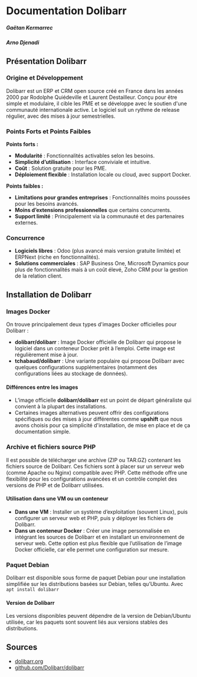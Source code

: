 # Documentation Dolibarr
##### Gaëtan Kermarrec
##### Arno Djenadi

## Présentation Dolibarr 
### Origine et Développement
Dolibarr est un ERP et CRM open source créé en France dans les années 2000 par Rodolphe Quiédeville et Laurent Destailleur. Conçu pour être simple et modulaire, il cible les PME et se développe avec le soutien d'une communauté internationale active. Le logiciel suit un rythme de release régulier, avec des mises à jour semestrielles.

### Points Forts et Points Faibles

**Points forts :**
- **Modularité** : Fonctionnalités activables selon les besoins.
- **Simplicité d’utilisation** : Interface conviviale et intuitive.
- **Coût** : Solution gratuite pour les PME.
- **Déploiement flexible** : Installation locale ou cloud, avec support Docker.

**Points faibles :**
- **Limitations pour grandes entreprises** : Fonctionnalités moins poussées pour les besoins avancés.
- **Moins d’extensions professionnelles** que certains concurrents.
- **Support limité** : Principalement via la communauté et des partenaires externes.

### Concurrence
- **Logiciels libres** : Odoo (plus avancé mais version gratuite limitée) et ERPNext (riche en fonctionnalités).
- **Solutions commerciales** : SAP Business One, Microsoft Dynamics pour plus de fonctionnalités mais à un coût élevé, Zoho CRM pour la gestion de la relation client.

## Installation de Dolibarr

### Images Docker
On trouve principalement deux types d'images Docker officielles pour Dolibarr :
- **dolibarr/dolibarr** : Image Docker officielle de Dolibarr qui propose le logiciel dans un conteneur Docker prêt à l’emploi. Cette image est régulièrement mise à jour.
- **tchabaud/dolibarr** : Une variante populaire qui propose Dolibarr avec quelques configurations supplémentaires (notamment des configurations liées au stockage de données).

#### Différences entre les images
- L’image officielle **dolibarr/dolibarr** est un point de départ généraliste qui convient à la plupart des installations.
- Certaines images alternatives peuvent offrir des configurations spécifiques ou des mises à jour différentes comme **upshift** que nous avons choisis pour ça simplicité d'installation, de mise en place et de ça documentation simple.

### Archive et fichiers source PHP
Il est possible de télécharger une archive (ZIP ou TAR.GZ) contenant les fichiers source de Dolibarr. Ces fichiers sont à placer sur un serveur web (comme Apache ou Nginx) compatible avec PHP.
Cette méthode offre une flexibilité pour les configurations avancées et un contrôle complet des versions de PHP et de Dolibarr utilisées.

#### Utilisation dans une VM ou un conteneur
- **Dans une VM** : Installer un système d’exploitation (souvent Linux), puis configurer un serveur web et PHP, puis y déployer les fichiers de Dolibarr.
- **Dans un conteneur Docker** : Créer une image personnalisée en intégrant les sources de Dolibarr et en installant un environnement de serveur web. Cette option est plus flexible que l’utilisation de l’image Docker officielle, car elle permet une configuration sur mesure.

### Paquet Debian
Dolibarr est disponible sous forme de paquet Debian pour une installation simplifiée sur les distributions basées sur Debian, telles qu’Ubuntu.
Avec ```apt install dolibarr```

#### Version de Dolibarr
Les versions disponibles peuvent dépendre de la version de Debian/Ubuntu utilisée, car les paquets sont souvent liés aux versions stables des distributions.

## Sources

- [dolibarr.org](https://www.dolibarr.org)
- [github.com/Dolibarr/dolibarr](https://github.com/Dolibarr/dolibarr)
